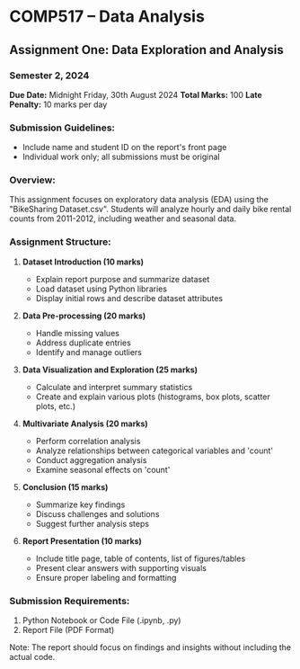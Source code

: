 # COMP517 – Data Analysis

## Assignment One: Data Exploration and Analysis

### Semester 2, 2024

**Due Date:** Midnight Friday, 30th August 2024
**Total Marks:** 100
**Late Penalty:** 10 marks per day

### Submission Guidelines:

-   Include name and student ID on the report's front page
-   Individual work only; all submissions must be original

### Overview:

This assignment focuses on exploratory data analysis (EDA) using the "BikeSharing Dataset.csv". Students will analyze hourly and daily bike rental counts from 2011-2012, including weather and seasonal data.

### Assignment Structure:

1. **Dataset Introduction (10 marks)**

    - Explain report purpose and summarize dataset
    - Load dataset using Python libraries
    - Display initial rows and describe dataset attributes

2. **Data Pre-processing (20 marks)**

    - Handle missing values
    - Address duplicate entries
    - Identify and manage outliers

3. **Data Visualization and Exploration (25 marks)**

    - Calculate and interpret summary statistics
    - Create and explain various plots (histograms, box plots, scatter plots, etc.)

4. **Multivariate Analysis (20 marks)**

    - Perform correlation analysis
    - Analyze relationships between categorical variables and 'count'
    - Conduct aggregation analysis
    - Examine seasonal effects on 'count'

5. **Conclusion (15 marks)**

    - Summarize key findings
    - Discuss challenges and solutions
    - Suggest further analysis steps

6. **Report Presentation (10 marks)**
    - Include title page, table of contents, list of figures/tables
    - Present clear answers with supporting visuals
    - Ensure proper labeling and formatting

### Submission Requirements:

1. Python Notebook or Code File (.ipynb, .py)
2. Report File (PDF Format)

Note: The report should focus on findings and insights without including the actual code.
